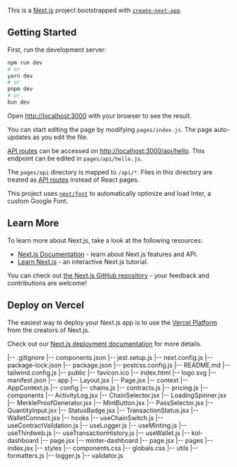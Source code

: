 This is a [Next.js](https://nextjs.org/) project bootstrapped with [`create-next-app`](https://github.com/vercel/next.js/tree/canary/packages/create-next-app).

## Getting Started

First, run the development server:

```bash
npm run dev
# or
yarn dev
# or
pnpm dev
# or
bun dev
```

Open [http://localhost:3000](http://localhost:3000) with your browser to see the result.

You can start editing the page by modifying `pages/index.js`. The page auto-updates as you edit the file.

[API routes](https://nextjs.org/docs/api-routes/introduction) can be accessed on [http://localhost:3000/api/hello](http://localhost:3000/api/hello). This endpoint can be edited in `pages/api/hello.js`.

The `pages/api` directory is mapped to `/api/*`. Files in this directory are treated as [API routes](https://nextjs.org/docs/api-routes/introduction) instead of React pages.

This project uses [`next/font`](https://nextjs.org/docs/basic-features/font-optimization) to automatically optimize and load Inter, a custom Google Font.

## Learn More

To learn more about Next.js, take a look at the following resources:

- [Next.js Documentation](https://nextjs.org/docs) - learn about Next.js features and API.
- [Learn Next.js](https://nextjs.org/learn) - an interactive Next.js tutorial.

You can check out [the Next.js GitHub repository](https://github.com/vercel/next.js/) - your feedback and contributions are welcome!

## Deploy on Vercel

The easiest way to deploy your Next.js app is to use the [Vercel Platform](https://vercel.com/new?utm_medium=default-template&filter=next.js&utm_source=create-next-app&utm_campaign=create-next-app-readme) from the creators of Next.js.

Check out our [Next.js deployment documentation](https://nextjs.org/docs/deployment) for more details.

|-- .gitignore
|-- components.json
|-- jest.setup.js
|-- next.config.js
|-- package-lock.json
|-- package.json
|-- postcss.config.js
|-- README.md
|-- tailwind.config.js
|-- public
  |-- favicon.ico
  |-- index.html
  |-- logo.svg
  |-- manifest.json
|-- app
  |-- Layout.jsx
  |-- Page.jsx
  |-- context
    |-- AppContext.js
  |-- config
    |-- chains.js
    |-- contracts.js
    |-- pricing.js
  |-- components
    |-- ActivityLog.jsx
    |-- ChainSelector.jsx
    |-- LoadingSpinner.jsx
    |-- MerkleProofGenerator.jsx
    |-- MintButton.jsx
    |-- PassSelector.jsx
    |-- QuantityInput.jsx
    |-- StatusBadge.jsx
    |-- TransactionStatus.jsx
    |-- WalletConnect.jsx
  |-- hooks
    |-- useChainSwitch.js
    |-- useContractValidation.js
    |-- useLogger.js
    |-- useMinting.js
    |-- useThirdweb.js
    |-- useTransactionHistory.js
    |-- useWallet.js
  |-- kol-dashboard
    |-- page.jsx
  |-- minter-dashboard
    |-- page.jsx
  |-- pages
    |-- index.jsx
  |-- styles
    |-- components.css
    |-- globals.css
  |-- utils
    |-- formatters.js
    |-- logger.js
    |-- validator.js
